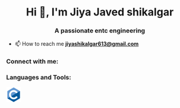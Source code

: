<h1 align="center">Hi 👋, I'm Jiya Javed shikalgar</h1>
<h3 align="center">A passionate entc engineering</h3>

- 📫 How to reach me **jiyashikalgar613@gmail.com**

<h3 align="left">Connect with me:</h3>
<p align="left">
</p>

<h3 align="left">Languages and Tools:</h3>
<p align="left"> <a href="https://www.cprogramming.com/" target="_blank" rel="noreferrer"> <img src="https://raw.githubusercontent.com/devicons/devicon/master/icons/c/c-original.svg" alt="c" width="40" height="40"/> </a> </p>

